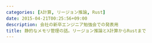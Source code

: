 ```yaml
---
categories: [λ計算, リージョン推論, Rust]
date: 2015-04-21T00:25:56+09:00
description: 会社の新卒エンジニア勉強会での発表用
title: 静的なメモリ管理の話。リージョン推論とλ計算からRustまで
---
```


<section data-markdown
    data-separator="\n\n"
    data-vertical="\n\n"
    data-notes="^Note:">
<script type="text/template">
# 静的なメモリ管理の話。リージョン推論とλ計算からRustまで
----------------------
サイバーエージェント新卒エンジニア勉強会

# About Me
---------
![κeenのアイコン](/images/icon.png) <!-- .element: style="position:absolute;right:0;z-index:-1" -->

 + κeen
 + [@blackenedgold](https://twitter.com/blackenedgold)
 + Github: [KeenS](https://github.com/KeenS)
 + 大学では非情報系学科。趣味のプログラマ。
 + Lisp, Ruby, OCaml, Shell Scriptあたりを書きます


# メモリ管理の話
---------------
(一般的ではない用語)

* 弱い静的メモリ管理
* 強い動的メモリ管理
* (弱い動的メモリ管理)
* 強い静的メモリ管理


# メモリ管理の話
---------------
## 弱い静的メモリ管理
### 特徴

* 弱い = ユーザがミスるとメモリ周りのエラーやリークが実行時に起きる
* 静的 = コンパイル時にメモリ管理が決定する

### 例

* C言語


# メモリ管理の話
---------------
## 弱い静的メモリ管理
### 利点

* 実行時は安定している

### 欠点
* バグる
* 面倒
* 危険


# メモリ管理の話
---------------
## 強い動的メモリ管理
### 特徴

* 強い = 基本的にメモリでエラーやリークが起きない
* 動的 = 実行時になるまでメモリの使われ方が分からない

### 例

* GCのある言語全般

# メモリ管理の話
---------------
## 強い動的メモリ管理
### 利点

* メモリ管理からの開放

### 欠点

* 動作が不安定 (cf [これがCassandra](http://www.slideshare.net/TakehiroTorigaki/cassandra-21191674))
* パフォーマンスの問題
* リアルタイム性の問題


# メモリ管理の話
---------------
## (弱い動的メモリ管理)
### 特徴

* 弱い = ユーザがミスるとメモリ周りのエラーやリークが実行時に起きる
* 動的 = 実行時になるまでメモリの使われ方が分からない


# メモリ管理の話
---------------
## 強い静的メモリ管理
### 特徴

* 強い = 基本的にメモリでエラーやリークが起きない
* 静的 = コンパイル時にメモリ管理が決定する

### 例

* バグったGC
* 普通は存在しない


# メモリ管理の話
---------------
## 強い静的メモリ管理
### 利点

* メモリ管理からの開放
* 実行時は安定している
* リアルタイム
* パフォーマンスが出る

### 欠点

* 実現可能性は？



# 強い静的メモリ管理の話をしよう


# 強い静的メモリ管理の話をしよう
------------------------------

* まずは可能性の議論が必要
* 実現可能性
* 実用性


# 可能性の議論
-------------

* プログラミング言語の理論 ≒ λ計算
* そもそもλ計算はメモリのことを考慮してない
  + GCがあるかのように記述される


# 可能性の議論
-------------

* λ計算にメモリ管理まで含めて理論を立てたものは存在する（静的なメモリ管理）
  + リージョンというものをベースにしている [参考](http://www.elsman.com/mlkit/pdf/popl94.pdf)
* さらにリージョンを自動で推論する理論もある（強いメモリ管理）
  + リージョン推論という


# 軽くリージョンの話
-------------------

* 型と同じようにプログラム全体を伝わるメタデータ。
* データが保存される場所を指す。リージョンはいくつもある。
* リージョン推論でデータがどのリージョンに入るかが分かる
* さらにリージョンのサイズもある程度予想がつくので静的に管理出来る
* 関数などは引数のリージョンによ対して多相になる「リージョン多相」などもある
* この辺は[Martin Elsmanの論文たち](http://www.elsman.com/mlkit/papers.html)を参考にして下さい
  + [A Brief Introduction to Regions](http://www.elsman.com/mlkit/pdf/ismm98.pdf)とか。



# 強い静的メモリ管理の話をしよう
------------------------------

* ✓ まずは可能性の議論が必要
* 実現可能性
* 実用性


# 実現可能性
-----------

* <!--.element: class="fragment" data-fragment-index="1" -->Martin ElsmanによるSML処理系、[ML Kitに一部導入された](http://www.elsman.com/mlkit/pdf/pldi2002.pdf)（多分世界初）
  + 但し完全ではなく、GCと組み合わせてある
  + 動的型付き言語に無理矢理静的型を付けても完全には上手くいかないようなもの？
  + 多分リージョン推論を前提とした言語を設計する必要がある
* <!--.element: class="fragment" data-fragment-index="2" -->Cyclone というC likeな文法の言語が完全に[リージョン推論のみでメモリ管理を実現した](http://www.cs.umd.edu/projects/cyclone/papers/cyclone-regions.pdf)


# 強い静的メモリ管理の話をしよう
------------------------------

* ✓ まずは可能性の議論が必要
* ✓ 実現可能性
* 実用性


# 実用性


# Rust言語
----------

* Mozillaが開発した言語
* 活発に開発される
* 大きなプロジェクトに現行のGeckoを置き換えるべく開発された[Servo](https://github.com/servo/servo)がある
  + 既にC++製のGockoの3倍速い
  + 並列レンダリングすればさらに速い。


# Rust言語
----------

* リージョン推論(ライフタイム)でメモリを管理する
  - かなり賢くて、ヒープにアロケートする必要なけばスタックを使う。
* mallocとfreeは全てコンパイル時に自動で挿入される
* (多分)リージョン推論のみでメモリ管理するために所有権という概念がある。
  + 所有権自体は並列性の導入などにも有用だと思われる。
    -  競合状態の回避とか
* その他
  + 代数的データ型とパターンマッチ
  + トレイトベース(non-nominal)のジェネリクス

詳細は[公式ページ](http://www.rust-lang.org/)から


# Rustのライフタイムと所有権
-------------------------



# Cの例
-------

```c
{
    int *x = malloc(sizeof(int));

    // we can now do stuff with our handle x
    *x = 5;

    free(x);
}
```


# Rustに翻訳
------------

```rust
{
    let x = Box::new(5);
}
```


# 少しいじってみる
---------------

trivialに見える

```rust
fn main() {
    let x = Box::new(5);

    add_one(x);
}

fn add_one(mut num: Box<i32>) {
    *num += 1;
}
```


# 少しいじってみる
---------------

printlnを追加してみる

```rust
fn main() {
    let x = Box::new(5);

    add_one(x);

    println!("{}", x);
}

fn add_one(mut num: Box<i32>) {
    *num += 1;
}
```


# 少しいじってみる
----------------

エラーになる。

```
error: use of moved value: `x`
   println!("{}", x);
                  ^
```


# 所有権
-------

`add_one` を呼んだ時点で所有権が `add_one` に移るので `println!` では使えない。

```rust
fn main() {
    let x = Box::new(5);

    add_one(x);

    println!("{}", x);
}

fn add_one(mut num: Box<i32>) {
    *num += 1;
}
```

# 所有権
-------
新たに値を返してもらえば使える。

```rust
fn main() {
    let x = Box::new(5);

    let y = add_one(x);

    println!("{}", y);
}

fn add_one(mut num: Box<i32>) -> Box<i32> {
    *num += 1;

    num
}
```

# 所有権の貸し借り
---------------

* さっきの例は面倒。
* `add_one` が `x` を奪ったのが問題。
* `x` を「借り」ることが出来る。


# 所有権の貸し借り
----------------

```rust
fn main() {
    let mut x = 5;

    add_one(&mut x);

    println!("{}", x);
}

fn add_one(num: &mut i32) {
    *num += 1;
}
```


# ライフタイム
------------

先の `add_one` はライフタイム(リージョン)アノテーションを省略していた。  
省略せずに書くとこうなる。(リージョン多相)

```rust
fn add_one<'a>(num: &'a mut i32) {
    *num += 1;
}
```


# ライフタイム
------------

スコープの終わりでライフタイムが終わる。普通に見える。

```rust
fn main() {
    let y = &5;     // -+ y goes into scope
                    //  |
    // stuff        //  |
                    //  |
}                   // -+ y goes out of scope
```


# ライフタイム
------------
所有権がからむと非自明

```rust
fn main() {
    let x;                    // -+ x goes into scope
                              //  |
    {                         //  |
        let y = &5;           // ---+ y goes into scope
        let f = Foo { x: y }; // ---+ f goes into scope
        x = &f.x;             //  | | error here
    }                         // ---+ f and y go out of scope
                              //  |
    println!("{}", x);        //  |
}                             // -+ x goes out of scope
```

</script>
</section>
